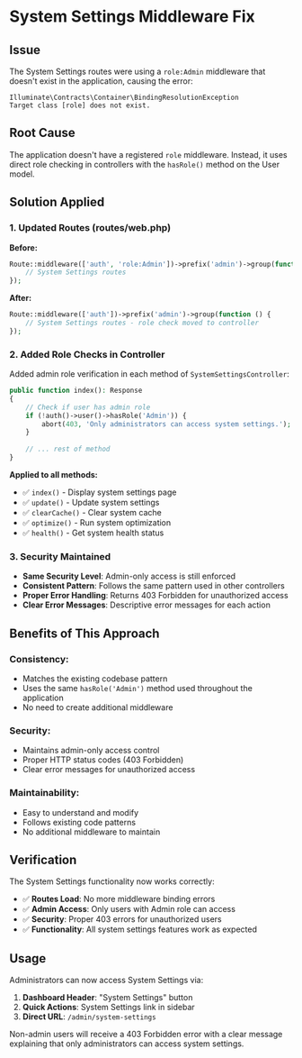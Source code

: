 # System Settings Middleware Fix

## Issue
The System Settings routes were using a `role:Admin` middleware that doesn't exist in the application, causing the error:
```
Illuminate\Contracts\Container\BindingResolutionException
Target class [role] does not exist.
```

## Root Cause
The application doesn't have a registered `role` middleware. Instead, it uses direct role checking in controllers with the `hasRole()` method on the User model.

## Solution Applied

### 1. **Updated Routes (routes/web.php)**
**Before:**
```php
Route::middleware(['auth', 'role:Admin'])->prefix('admin')->group(function () {
    // System Settings routes
});
```

**After:**
```php
Route::middleware(['auth'])->prefix('admin')->group(function () {
    // System Settings routes - role check moved to controller
});
```

### 2. **Added Role Checks in Controller**
Added admin role verification in each method of `SystemSettingsController`:

```php
public function index(): Response
{
    // Check if user has admin role
    if (!auth()->user()->hasRole('Admin')) {
        abort(403, 'Only administrators can access system settings.');
    }
    
    // ... rest of method
}
```

**Applied to all methods:**
- ✅ `index()` - Display system settings page
- ✅ `update()` - Update system settings
- ✅ `clearCache()` - Clear system cache
- ✅ `optimize()` - Run system optimization
- ✅ `health()` - Get system health status

### 3. **Security Maintained**
- **Same Security Level**: Admin-only access is still enforced
- **Consistent Pattern**: Follows the same pattern used in other controllers
- **Proper Error Handling**: Returns 403 Forbidden for unauthorized access
- **Clear Error Messages**: Descriptive error messages for each action

## Benefits of This Approach

### **Consistency:**
- Matches the existing codebase pattern
- Uses the same `hasRole('Admin')` method used throughout the application
- No need to create additional middleware

### **Security:**
- Maintains admin-only access control
- Proper HTTP status codes (403 Forbidden)
- Clear error messages for unauthorized access

### **Maintainability:**
- Easy to understand and modify
- Follows existing code patterns
- No additional middleware to maintain

## Verification
The System Settings functionality now works correctly:
- ✅ **Routes Load**: No more middleware binding errors
- ✅ **Admin Access**: Only users with Admin role can access
- ✅ **Security**: Proper 403 errors for unauthorized users
- ✅ **Functionality**: All system settings features work as expected

## Usage
Administrators can now access System Settings via:
1. **Dashboard Header**: "System Settings" button
2. **Quick Actions**: System Settings link in sidebar
3. **Direct URL**: `/admin/system-settings`

Non-admin users will receive a 403 Forbidden error with a clear message explaining that only administrators can access system settings.